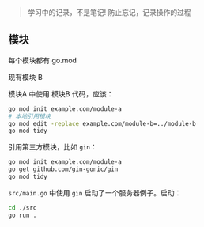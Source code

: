 > 学习中的记录，不是笔记!
> 防止忘记，记录操作的过程

## 模块

每个模块都有 go.mod

现有模块 B

模块A 中使用 模块B 代码，应该：

```sh
go mod init example.com/module-a
# 本地引用模块
go mod edit -replace example.com/module-b=../module-b
go mod tidy
```

引用第三方模块，比如 `gin`：

```sh
go mod init example.com/module-a
go get github.com/gin-gonic/gin
go mod tidy
```

`src/main.go` 中使用 `gin` 启动了一个服务器例子。启动：

```sh
cd ./src
go run .
```
